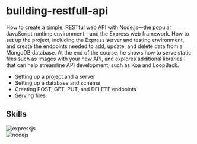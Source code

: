 # building-restfull-api

How to create a simple, RESTful web API with Node.js—the popular JavaScript runtime environment—and the Express web framework. How to set up the project, including the Express server and testing environment, and create the endpoints needed to add, update, and delete data from a MongoDB database. At the end of the course, he shows how to serve static files such as images with your new API, and explores additional libraries that can help streamline API development, such as Koa and LoopBack.

* Setting up a project and a server
* Setting up a database and schema
* Creating POST, GET, PUT, and DELETE endpoints
* Serving files

## Skills
<img src="https://img.shields.io/badge/-Express.js-orange" alt="expressjs" /> <br />
<img src="https://img.shields.io/badge/-Node.js-yellowgreen" alt="nodejs" />
